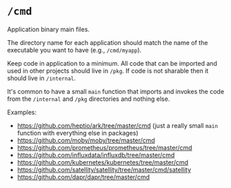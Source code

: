 # `/cmd`

Application binary main files.

The directory name for each application should match the name of the executable you want to have (e.g., `/cmd/myapp`).

Keep code in application to a minimum. All code that can be imported and used in other projects should live in `/pkg`. If code is not sharable then it should live in `/internal`.

It's common to have a small `main` function that imports and invokes the code from the `/internal` and `/pkg` directories and nothing else.

Examples:

* https://github.com/heptio/ark/tree/master/cmd (just a really small `main` function with everything else in packages)
* https://github.com/moby/moby/tree/master/cmd
* https://github.com/prometheus/prometheus/tree/master/cmd
* https://github.com/influxdata/influxdb/tree/master/cmd
* https://github.com/kubernetes/kubernetes/tree/master/cmd
* https://github.com/satellity/satellity/tree/master/cmd/satellity
* https://github.com/dapr/dapr/tree/master/cmd

